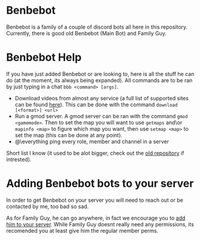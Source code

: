 # Benbebot

Benbebot is a family of a couple of discord bots all here in this repository. Currently, there is good old Benbebot (Main Bot) and Family Guy.

# Benbebot Help

If you have just added Benbebot or are looking to, here is all the stuff he can do (at the moment, its always being expanded). All commands are to be ran by just typing in a chat `bbb <command> [args]`.

* Download videos from almost any service (a full list of supported sites can be found [here](https://ytdl-org.github.io/youtube-dl/supportedsites.html)).
	This can be done with the command `download [<format>] <url>`
* Run a gmod server.
	A gmod server can be ran with the command `gmod <gamemode>`. Then to set the map you will want to use `getmaps` and\or `mapinfo <map>` to figure which map you want, then use `setmap <map>` to set the map (this can be done at any point).
* @\everything
	ping every role, member and channel in a server

Short list I know (it used to be alot bigger, check out the [old repository](https://github.com/Benbebop/BenbebotOld) if intrested).

# Adding Benbebot bots to your server

In order to get Benbebot on your server you will need to reach out or be contacted by me, too bad so sad.

As for Family Guy, he can go anywhere, in fact we encourage you to [add him to your server](https://discord.com/api/oauth2/authorize?client_id=1021287182641668096&permissions=0&scope=bot). While Family Guy doesnt really need any permissions, its recomended you at least give him the regular member perms.
